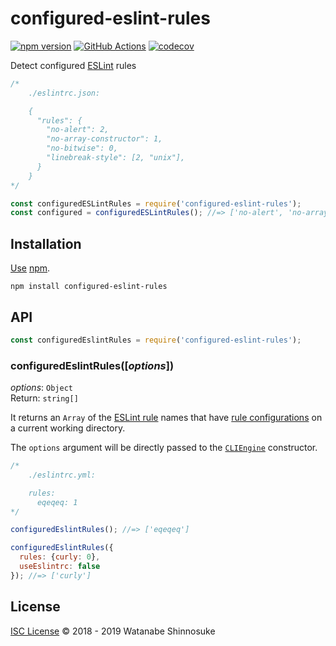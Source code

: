 # configured-eslint-rules

[![npm version](https://img.shields.io/npm/v/configured-eslint-rules.svg)](https://www.npmjs.com/package/configured-eslint-rules)
[![GitHub Actions](https://action-badges.now.sh/shinnn/configured-eslint-rules)](https://wdp9fww0r9.execute-api.us-west-2.amazonaws.com/production/results/shinnn/configured-eslint-rules)
[![codecov](https://codecov.io/gh/shinnn/configured-eslint-rules/branch/master/graph/badge.svg)](https://codecov.io/gh/shinnn/configured-eslint-rules)

Detect configured [ESLint](https://eslint.org/) rules

```javascript
/*
    ./eslintrc.json:

    {
      "rules": {
        "no-alert": 2,
        "no-array-constructor": 1,
        "no-bitwise": 0,
        "linebreak-style": [2, "unix"],
      }
    }
*/

const configuredESLintRules = require('configured-eslint-rules');
const configured = configuredESLintRules(); //=> ['no-alert', 'no-array-constructor', 'no-bitwise', 'linebreak-style']
```

## Installation

[Use](https://docs.npmjs.com/cli/install) [npm](https://docs.npmjs.com/about-npm/).

```
npm install configured-eslint-rules
```

## API

```javascript
const configuredEslintRules = require('configured-eslint-rules');
```

### configuredEslintRules([*options*])

*options*: `Object`  
Return: `string[]`

It returns an `Array` of the [ESLint rule](https://eslint.org/docs/rules/) names that have [rule configurations](https://eslint.org/docs/user-guide/configuring#configuring-rules) on a current working directory.

The `options` argument will be directly passed to the [`CLIEngine`](https://eslint.org/docs/developer-guide/nodejs-api#cliengine) constructor.

```javascript
/*
    ./eslintrc.yml:

    rules:
      eqeqeq: 1
*/

configuredEslintRules(); //=> ['eqeqeq']

configuredEslintRules({
  rules: {curly: 0},
  useEslintrc: false
}); //=> ['curly']
```

## License

[ISC License](./LICENSE) © 2018 - 2019 Watanabe Shinnosuke
